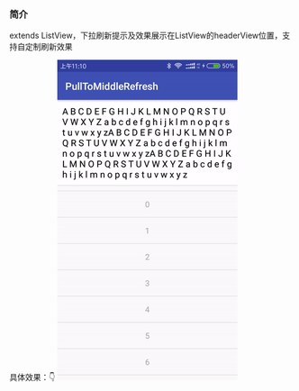 ### 简介
extends ListView，下拉刷新提示及效果展示在ListView的headerView位置，支持自定制刷新效果

具体效果：👇
![image](https://github.com/helloworldyx/PullToMiddleRefresh/blob/master/preview.gif)

